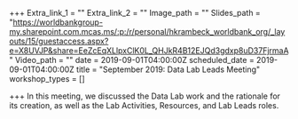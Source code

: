 +++
Extra_link_1 = ""
Extra_link_2 = ""
Image_path = ""
Slides_path = "https://worldbankgroup-my.sharepoint.com.mcas.ms/:p:/r/personal/hkrambeck_worldbank_org/_layouts/15/guestaccess.aspx?e=X8UVJP&share=EeZcEqXLlpxClK0L_QHJkR4B12EJQd3gdxp8uD37FjrmaA"
Video_path = ""
date = 2019-09-01T04:00:00Z
scheduled_date = 2019-09-01T04:00:00Z
title = "September 2019: Data Lab Leads Meeting"
workshop_types = []

+++
In this meeting, we discussed the Data Lab work and the rationale for its creation, as well as the Lab Activities, Resources, and Lab Leads roles.